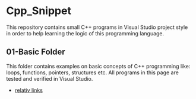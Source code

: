 # Cpp_Snippet
This repository contains small C++ programs in Visual Studio project style in order to help learning the logic of this programming language.

## 01-Basic Folder
This folder contains examples on basic concepts of C++ programming like: loops, functions, pointers, structures etc. All programs in this page are tested and verified in Visual Studio.
   - [relativ links](https://github.com/Lali67/Cpp_Snippet/blob/master/01-Basic/001-Hello%20World/001-Hello%20World/001-Hello%20World.cpp
)
